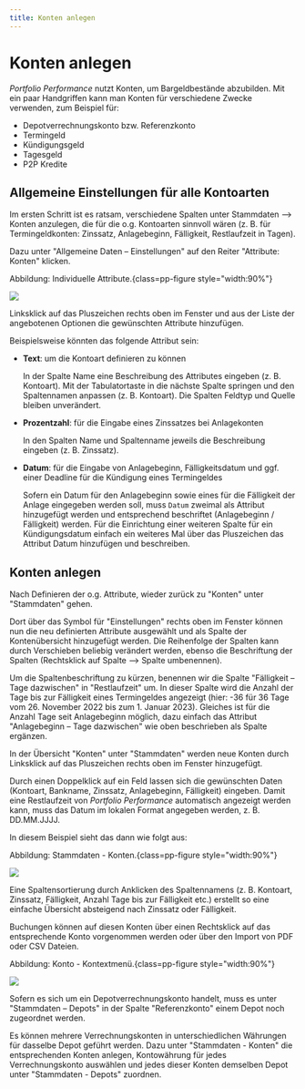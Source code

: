 ```yaml
---
title: Konten anlegen
---
```


# Konten anlegen

*Portfolio Performance* nutzt Konten, um Bargeldbestände abzubilden. Mit ein paar Handgriffen kann man Konten für verschiedene Zwecke verwenden, zum Beispiel für:

* Depotverrechnungskonto bzw. Referenzkonto
* Termingeld
* Kündigungsgeld
* Tagesgeld
* P2P Kredite

## Allgemeine Einstellungen für alle Kontoarten

Im ersten Schritt ist es ratsam,  verschiedene Spalten unter Stammdaten –-> Konten anzulegen, die für die o.g. Kontoarten sinnvoll wären (z. B. für Termingeldkonten: Zinssatz, Anlagebeginn, Fälligkeit, Restlaufzeit in Tagen).

Dazu unter "Allgemeine Daten – Einstellungen" auf den Reiter "Attribute: Konten" klicken.


Abbildung: Individuelle Attribute.{class=pp-figure style="width:90%"}

![](images/manage_attributes.png)


Linksklick auf das Pluszeichen rechts oben im Fenster und aus der Liste der angebotenen Optionen die gewünschten Attribute hinzufügen.

Beispielsweise könnten das folgende Attribut sein:

* **Text**: um die Kontoart definieren zu können

    In der Spalte Name eine Beschreibung des Attributes eingeben (z. B. Kontoart).
    Mit der Tabulatortaste in die nächste Spalte springen und den Spaltennamen anpassen (z. B. Kontoart). Die Spalten Feldtyp und Quelle bleiben unverändert.

* **Prozentzahl**: für die Eingabe eines Zinssatzes bei Anlagekonten

    In den Spalten Name und Spaltenname jeweils die Beschreibung eingeben (z. B. Zinssatz).

* **Datum**: für die Eingabe von Anlagebeginn, Fälligkeitsdatum und ggf. einer Deadline für die Kündigung eines Termingeldes

    Sofern ein Datum für den Anlagebeginn sowie eines für die Fälligkeit der Anlage eingegeben werden soll, muss `Datum` zweimal als Attribut hinzugefügt werden und entsprechend beschriftet (Anlagebeginn / Fälligkeit) werden. Für die Einrichtung einer weiteren Spalte für ein Kündigungsdatum einfach ein weiteres Mal über das Pluszeichen das Attribut Datum hinzufügen und beschreiben.

## Konten anlegen

Nach Definieren der o.g. Attribute, wieder zurück zu "Konten" unter "Stammdaten" gehen.

Dort über das Symbol für "Einstellungen" rechts oben im Fenster können nun die neu definierten Attribute ausgewählt und als Spalte der Kontenübersicht hinzugefügt werden. Die Reihenfolge der Spalten kann durch Verschieben beliebig verändert werden, ebenso die Beschriftung der Spalten (Rechtsklick auf Spalte --> Spalte umbenennen).

Um die Spaltenbeschriftung zu kürzen, benennen wir die Spalte "Fälligkeit – Tage dazwischen" in "Restlaufzeit" um. In dieser Spalte wird die Anzahl der Tage bis zur Fälligkeit eines Termingeldes angezeigt (hier: -36 für 36 Tage vom 26. November 2022 bis zum 1. Januar 2023). Gleiches ist für die Anzahl Tage seit Anlagebeginn möglich, dazu einfach das Attribut "Anlagebeginn – Tage dazwischen" wie oben beschrieben als Spalte ergänzen.

In der Übersicht "Konten" unter "Stammdaten" werden neue Konten durch Linksklick auf das Pluszeichen rechts oben im Fenster hinzugefügt.

Durch einen Doppelklick auf ein Feld lassen sich die gewünschten Daten (Kontoart, Bankname, Zinssatz, Anlagebeginn, Fälligkeit) eingeben. Damit eine Restlaufzeit von *Portfolio Performance* automatisch angezeigt werden kann, muss das Datum im lokalen Format angegeben werden, z. B. DD.MM.JJJJ.

In diesem Beispiel sieht das dann wie folgt aus:

Abbildung: Stammdaten - Konten.{class=pp-figure style="width:90%"}

![](images/account_list.png)

Eine Spaltensortierung durch Anklicken des Spaltennamens (z. B. Kontoart, Zinssatz, Fälligkeit, Anzahl Tage bis zur Fälligkeit etc.) erstellt so eine einfache Übersicht absteigend nach Zinssatz oder Fälligkeit.

Buchungen können auf diesen Konten über einen Rechtsklick auf das entsprechende Konto vorgenommen werden oder über den Import von PDF oder CSV Dateien.


Abbildung: Konto - Kontextmenü.{class=pp-figure style="width:90%"}

![](images/account_list_context_menu.png)

Sofern es sich um ein Depotverrechnungskonto handelt, muss es unter "Stammdaten – Depots" in der Spalte "Referenzkonto" einem Depot noch zugeordnet werden.

Es können mehrere Verrechnungskonten in unterschiedlichen Währungen für dasselbe Depot geführt werden. Dazu unter "Stammdaten - Konten" die entsprechenden Konten anlegen, Kontowährung für jedes Verrechnungskonto auswählen und jedes dieser Konten demselben Depot unter "Stammdaten - Depots" zuordnen.

